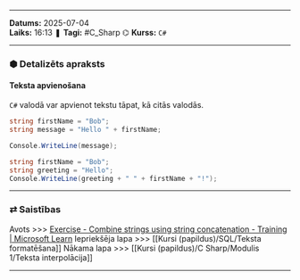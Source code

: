 ___
**Datums:** 2025-07-04   
**Laiks:** 16:13 
❚ **Tagi:** #C_Sharp 
⌬ **Kurss:**  `C#`

---
### ⬢ Detalizēts apraksts
#### Teksta apvienošana

`C#` valodā var apvienot tekstu tāpat, kā citās valodās.

```csharp
string firstName = "Bob";
string message = "Hello " + firstName;

Console.WriteLine(message);
```

```csharp
string firstName = "Bob";
string greeting = "Hello";
Console.WriteLine(greeting + " " + firstName + "!");
```

---
### ⇄ Saistības
Avots >>> [Exercise - Combine strings using string concatenation - Training \| Microsoft Learn](https://learn.microsoft.com/en-us/training/modules/csharp-basic-formatting/3-exercise-string-concatenation)
Iepriekšēja lapa >>> [[Kursi (papildus)/SQL/Teksta formatēšana]]
Nākama lapa >>> [[Kursi (papildus)/C Sharp/Modulis 1/Teksta interpolācija]]
___